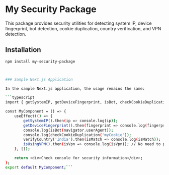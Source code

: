 # My Security Package

This package provides security utilities for detecting system IP, device fingerprint, bot detection, cookie duplication, country verification, and VPN detection.

## Installation

```bash
npm install my-security-package



### Sample Next.js Application

In the sample Next.js application, the usage remains the same:

```typescript
import { getSystemIP, getDeviceFingerprint, isBot, checkCookieDuplication, verifyCountry, isUsingVPN } from 'my-security-package';

const MyComponent = () => {
    useEffect(() => {
        getSystemIP().then(ip => console.log(ip));
        getDeviceFingerprint().then(fingerprint => console.log(fingerprint));
        console.log(isBot(navigator.userAgent));
        console.log(checkCookieDuplication('myCookie'));
        verifyCountry('India').then(isMatch => console.log(isMatch));
        isUsingVPN().then(isVpn => console.log(isVpn)); // No need to pass API key
    }, []);

    return <div>Check console for security information</div>;
};
export default MyComponent;```


